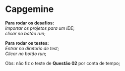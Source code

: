 # Capgemine

**Para rodar os desafios:**     
*importar os projetos para um IDE*;      
*clicar no botão run*;     

**Para rodar os testes:**    
*Entrar no diretorio de test*;            
*Clicar no botão run*;     

Obs: não fiz o teste de **Questão 02** por conta de tempo;  
